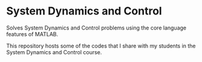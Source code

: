 # System Dynamics and Control
Solves System Dynamics and Control problems using the core language
features of MATLAB.

This repository hosts some of the codes that I share with my students
in the System Dynamics and Control course.
